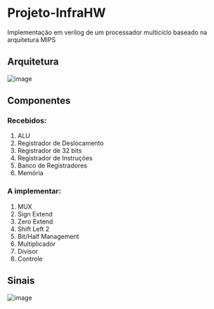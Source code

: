 # Projeto-InfraHW
Implementação em verilog de um processador multiciclo baseado na arquitetura MIPS


## Arquitetura

![image](https://user-images.githubusercontent.com/92769975/184413459-1f13eb0f-2da2-4ad2-9f60-bced7df85cdd.png)

## Componentes

### Recebidos:

1. ALU
2. Registrador de Deslocamento
3. Registrador de 32 bits
4. Registrador de Instruções
5. Banco de Registradores
6. Memória

### A implementar:

1. MUX
2. Sign Extend
3. Zero Extend
4. Shift Left 2
5. Bit/Half Management
6. Multiplicador
7. Divisor
8. Controle

## Sinais

![image](https://user-images.githubusercontent.com/92769975/186793328-cc952e43-5481-484b-afc7-792e60c69a1e.png)
